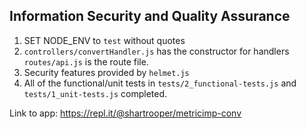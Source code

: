 Information Security and Quality Assurance
------

1) SET NODE_ENV to `test` without quotes
2) `controllers/convertHandler.js` has the constructor for handlers `routes/api.js` is the route file.
3) Security features provided by `helmet.js`
4) All of the functional/unit tests in `tests/2_functional-tests.js` and `tests/1_unit-tests.js` completed.

Link to app: https://repl.it/@shartrooper/metricimp-conv

